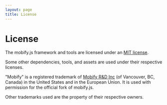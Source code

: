 ```yaml
---
layout: page
title: License
---
```


# License

The mobify.js framework and tools are licensed under an [MIT license](https://github.com/mobify/mobifyjs/blob/master/LICENSE).

Some other dependencies, tools, and assets are used under their respective licenses.
    
"Mobify" is a registered trademark of [Mobify R&D Inc](http://www.mobify.com/) (of Vancouver, BC, Canada) in the United States and in the European Union. It is used with permission for the official fork of mobify.js.

Other trademarks used are the property of their respective owners. 




